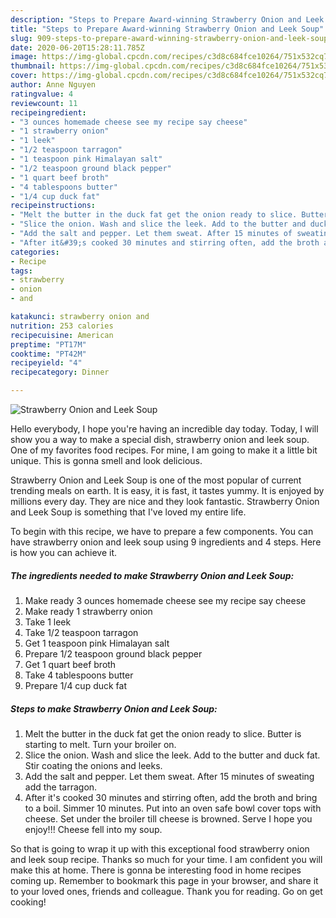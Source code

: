 ```yaml
---
description: "Steps to Prepare Award-winning Strawberry Onion and Leek Soup"
title: "Steps to Prepare Award-winning Strawberry Onion and Leek Soup"
slug: 909-steps-to-prepare-award-winning-strawberry-onion-and-leek-soup
date: 2020-06-20T15:28:11.785Z
image: https://img-global.cpcdn.com/recipes/c3d8c684fce10264/751x532cq70/strawberry-onion-and-leek-soup-recipe-main-photo.jpg
thumbnail: https://img-global.cpcdn.com/recipes/c3d8c684fce10264/751x532cq70/strawberry-onion-and-leek-soup-recipe-main-photo.jpg
cover: https://img-global.cpcdn.com/recipes/c3d8c684fce10264/751x532cq70/strawberry-onion-and-leek-soup-recipe-main-photo.jpg
author: Anne Nguyen
ratingvalue: 4
reviewcount: 11
recipeingredient:
- "3 ounces homemade cheese see my recipe say cheese"
- "1 strawberry onion"
- "1 leek"
- "1/2 teaspoon tarragon"
- "1 teaspoon pink Himalayan salt"
- "1/2 teaspoon ground black pepper"
- "1 quart beef broth"
- "4 tablespoons butter"
- "1/4 cup duck fat"
recipeinstructions:
- "Melt the butter in the duck fat get the onion ready to slice. Butter is starting to melt. Turn your broiler on."
- "Slice the onion. Wash and slice the leek. Add to the butter and duck fat. Stir coating the onions and leeks."
- "Add the salt and pepper. Let them sweat. After 15 minutes of sweating add the tarragon."
- "After it&#39;s cooked 30 minutes and stirring often, add the broth and bring to a boil. Simmer 10 minutes. Put into an oven safe bowl cover tops with cheese. Set under the broiler till cheese is browned. Serve I hope you enjoy!!! Cheese fell into my soup."
categories:
- Recipe
tags:
- strawberry
- onion
- and

katakunci: strawberry onion and 
nutrition: 253 calories
recipecuisine: American
preptime: "PT17M"
cooktime: "PT42M"
recipeyield: "4"
recipecategory: Dinner

---
```



![Strawberry Onion and Leek Soup](https://img-global.cpcdn.com/recipes/c3d8c684fce10264/751x532cq70/strawberry-onion-and-leek-soup-recipe-main-photo.jpg)

Hello everybody, I hope you're having an incredible day today. Today, I will show you a way to make a special dish, strawberry onion and leek soup. One of my favorites food recipes. For mine, I am going to make it a little bit unique. This is gonna smell and look delicious.



Strawberry Onion and Leek Soup is one of the most popular of current trending meals on earth. It is easy, it is fast, it tastes yummy. It is enjoyed by millions every day. They are nice and they look fantastic. Strawberry Onion and Leek Soup is something that I've loved my entire life.


To begin with this recipe, we have to prepare a few components. You can have strawberry onion and leek soup using 9 ingredients and 4 steps. Here is how you can achieve it.

<!--inarticleads1-->

##### The ingredients needed to make Strawberry Onion and Leek Soup:

1. Make ready 3 ounces homemade cheese see my recipe say cheese
1. Make ready 1 strawberry onion
1. Take 1 leek
1. Take 1/2 teaspoon tarragon
1. Get 1 teaspoon pink Himalayan salt
1. Prepare 1/2 teaspoon ground black pepper
1. Get 1 quart beef broth
1. Take 4 tablespoons butter
1. Prepare 1/4 cup duck fat




<!--inarticleads2-->

##### Steps to make Strawberry Onion and Leek Soup:

1. Melt the butter in the duck fat get the onion ready to slice. Butter is starting to melt. Turn your broiler on.
1. Slice the onion. Wash and slice the leek. Add to the butter and duck fat. Stir coating the onions and leeks.
1. Add the salt and pepper. Let them sweat. After 15 minutes of sweating add the tarragon.
1. After it&#39;s cooked 30 minutes and stirring often, add the broth and bring to a boil. Simmer 10 minutes. Put into an oven safe bowl cover tops with cheese. Set under the broiler till cheese is browned. Serve I hope you enjoy!!! Cheese fell into my soup.




So that is going to wrap it up with this exceptional food strawberry onion and leek soup recipe. Thanks so much for your time. I am confident you will make this at home. There is gonna be interesting food in home recipes coming up. Remember to bookmark this page in your browser, and share it to your loved ones, friends and colleague. Thank you for reading. Go on get cooking!
